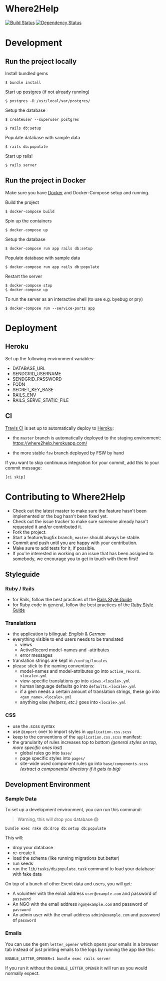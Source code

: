 # Where2Help

[![Build Status](https://travis-ci.org/where2help/where2help.svg?branch=master)](https://travis-ci.org/where2help/where2help)
[![Dependency Status](https://gemnasium.com/badges/github.com/where2help/where2help.svg)](https://gemnasium.com/github.com/where2help/where2help)

# Development

## Run the project locally

Install bundled gems

    $ bundle install

Start up postgres (if not already running)

    $ postgres -D /usr/local/var/postgres/

Setup the database

    $ createuser --superuser postgres
    
    $ rails db:setup

Populate database with sample data

    $ rails db:populate

Start up rails!

    $ rails server


## Run the project in Docker

Make sure you have [Docker](https://www.docker.com/) and Docker-Compose setup and running.

Build the project

    $ docker-compose build

Spin up the containers

    $ docker-compose up

Setup the database

    $ docker-compose run app rails db:setup

Populate database with sample data

    $ docker-compose run app rails db:populate

Restart the server

    $ docker-compose stop
    $ docker-compose up

To run the server as an interactive shell (to use e.g. byebug or pry)

    $ docker-compose run --service-ports app

# Deployment

## Heroku

Set up the following environment variables:

* DATABASE_URL
* SENDGRID_USERNAME
* SENDGRID_PASSWORD
* FQDN
* SECRET_KEY_BASE
* RAILS_ENV
* RAILS_SERVE_STATIC_FILE

## CI

[Travis CI](https://travis-ci.org/) is set up to automatically deploy to [Heroku](https://www.heroku.com):

* the `master` branch is automatically deployed to the staging environment:
https://where2help.herokuapp.com/

* the more stable `fsw` branch deployed by FSW by hand

If you want to skip continuous integration for your commit, add this to your commit message:

    [ci skip]

# Contributing to Where2Help

* Check out the latest master to make sure the feature hasn't been implemented or the bug hasn't been fixed yet.
* Check out the issue tracker to make sure someone already hasn't requested it and/or contributed it.
* Fork the project.
* Start a feature/bugfix branch, `master` should always be stable.
* Commit and push until you are happy with your contribution.
* Make sure to add tests for it, if possible.
* If you're interested in working on an issue that has been assigned to somebody, we encourage you to get in touch with them first!

## Styleguide

### Ruby / Rails
* for Rails, follow the best practices of the [Rails Style Guide](https://github.com/bbatsov/rails-style-guide)
* for Ruby code in general, follow the best practices of the [Ruby Style Guide](https://github.com/bbatsov/ruby-style-guide)

### Translations
* the application is bilingual: *English* & *German*
* everything visible to end users needs to be translated
  * views
  * ActiveRecord model-names and -attributes
  * error messages
* translation strings are kept in `/config/locales`
* please stick to the naming conventions:
  * model-names and model-attributes go into `active_record.<locale>.yml`
  * view-specific translations go into `views.<locale>.yml`
  * human language defaults go into `defaults.<locale>.yml`
  * if a gem needs a certain amount of translation strings, these go into `<gem_name>.<locale>.yml`
  * anything else *(helpers, etc.)* goes into `<locale>.yml`

### CSS

* use the .scss syntax
* use `@import` over to import styles in `application.css.scss`
* keep to the conventions of the `application.css.scss` manifest:
* the granularity of rules increases top to bottom *(general styles on top, more specific ones last)*
  * global rules go into `base/`
  * page specific styles into `pages/`
  * site-wide used component rules go into `base/components.scss` *(extract a components/ directory if it gets to big)*

## Development Environment

### Sample Data

To set up a development environment, you can run this command:

> Warning, this will drop you database :scream:

`bundle exec rake db:drop db:setup db:populate`

This will:

* drop your database
* re-create it
* load the schema (like running migrations but better)
* run seeds
* run the `lib/tasks/db/populate.task` command to load your database with fake data


On top of a bunch of other Event data and users, you will get:

* A volunteer with the email address `user@example.com` and password of `password`
* An NGO with the email address `ngo@example.com` and password of `password`
* An admin user with the email address `admin@example.com` and password of `password`

### Emails

You can use the gem `letter_opener` which opens your emails in a browser tab instead of just printing emails to the logs by running the app like this:

`ENABLE_LETTER_OPENER=1 bundle exec rails server`

If you run it without the `ENABLE_LETTER_OPENER` it will run as you would normally expect.
